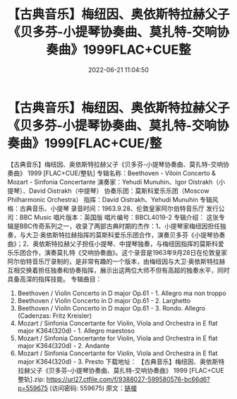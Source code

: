 ﻿---
title: 【古典音乐】梅纽因、奥依斯特拉赫父子《贝多芬-小提琴协奏曲、莫扎特-交响协奏曲》1999FLAC+CUE整
date: 2022-06-21 11:04:50
categories: 古典音乐、新世纪、纯音雅乐
tags: 纯音雅乐
---
# 【古典音乐】梅纽因、奥依斯特拉赫父子《贝多芬-小提琴协奏曲、莫扎特-交响协奏曲》1999[FLAC+CUE/整

【古典音乐】梅纽因、奥依斯特拉赫父子《贝多芬-小提琴协奏曲、莫扎特-交响协奏曲》 1999
[FLAC+CUE/整轨]
专辑名称：Beethoven - Viloin
Concerto & Mozart - Sinfonia Concertante
演奏家：Yehudi Munuhin、Igor
Oistrakh（小提琴）、David Oistrakh（中提琴）
协奏乐团：莫斯科爱乐乐团（Moscow
Philharmonic Orchestra）
指挥：David Oistrakh、Yehudi
Munuhin
专辑风格：古典音乐、小提琴
录音时间：1963.9.28、伦敦皇家阿尔伯特音乐厅
发行公司：BBC Music
唱片版本：英国版
唱片编号：BBCL4019-2
专辑介绍：
这张专辑是BBC传奇系列之一，收录了两部古典时期的杰作：1、小提琴家梅纽因担任独奏，与大卫·奥依斯特拉赫指挥的莫斯科爱乐乐团合作，演奏贝多芬《小提琴协奏曲》；2、奥依斯特拉赫父子担任小提琴、中提琴独奏，与梅纽因指挥的莫斯科爱乐乐团合作，演奏莫扎特《交响协奏曲》。这个录音是1963年9月28日在伦敦皇家阿尔伯特音乐厅录制的，是非常有趣的一个版本，由梅纽因与大卫·奥依斯特拉赫互相交换着担任独奏和协奏指挥，展示出这两位大师不但有高超的独奏水平，同时具备高深的指挥技能。
专辑曲目：
01. Beethoven / Violin Concerto
in D major Op.61 - 1. Allegro ma non troppo
02. Beethoven / Violin Concerto
in D major Op.61 - 2. Larghetto
03. Beethoven / Violin Concerto
in D major Op.61 - 3. Rondo. Allegro (Cadenzas: Fritz
Kreisler)
04. Mozart / Sinfonia
Concertante for Violin, Viola and Orchestra in E flat major
K364(320d) - 1. Allegro maestoso
05. Mozart / Sinfonia
Concertante for Violin, Viola and Orchestra in E flat major
K364(320d) - 2. Andante
06. Mozart / Sinfonia
Concertante for Violin, Viola and Orchestra in E flat major
K364(320d) - 3. Presto
下载地址：
【古典音乐】梅纽因、奥依斯特拉赫父子《贝多芬-小提琴协奏曲、莫扎特-交响协奏曲》 1999 [FLAC+CUE整轨].zip:
https://url27.ctfile.com/f/9388027-599580576-bc66d6?p=559675
(访问密码: 559675)
原文：[链接](https://blog.sina.com.cn/s/blog_1647c7e7601030xwl.html)